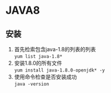 # JAVA8

## 安装
1. 首先检索包含java-1.8的列表的列表  
`yum list java-1.8*`
1. 安装1.8.0的所有文件    
`yum install java-1.8.0-openjdk* -y`
1. 使用命令检查是否安装成功    
`java -version`